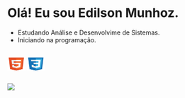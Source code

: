 # Olá! Eu sou Edilson Munhoz.

* Estudando Análise e Desenvolvime de Sistemas.
* Iniciando na programação.

<div style="display: inline_block"><br>

  <img align="center" alt="Rafa-HTML" height="30" width="40" src="https://raw.githubusercontent.com/devicons/devicon/master/icons/html5/html5-original.svg">
  <img align="center" alt="Rafa-CSS" height="30" width="40" src="https://raw.githubusercontent.com/devicons/devicon/master/icons/css3/css3-original.svg">
  
  ##
  
  <div> 
  <a href = "mailto:edilsonmunhozf@gmail.com"><img src="https://img.shields.io/badge/-Gmail-%23333?style=for-the-badge&logo=gmail&logoColor=white" target="_blank"></a>

   
  </div>
